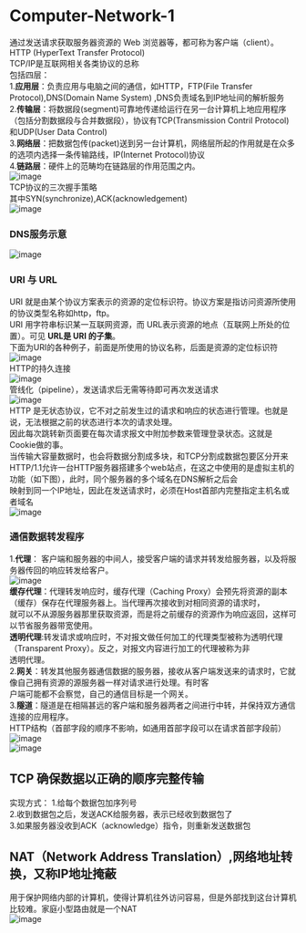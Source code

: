 # Computer-Network-1
通过发送请求获取服务器资源的 Web 浏览器等，都可称为客户端（client）。  
HTTP (HyperText Transfer Protocol)  
TCP/IP是互联网相关各类协议的总称  
包括四层：  
1.__应用层__：负责应用与电脑之间的通信，如HTTP，FTP(File Transfer Protocol),DNS(Domain Name System) ,DNS负责域名到IP地址间的解析服务   
2.__传输层__：将数据段(segment)可靠地传递给运行在另一台计算机上地应用程序（包括分割数据段与合并数据段），协议有TCP(Transmission Contril Protocol)和UDP(User Data Control)   
3.__网络层__：把数据包传(packet)送到另一台计算机，网络层所起的作用就是在众多的选项内选择一条传输路线，IP(Internet Protocol)协议   
4.__链路层__：硬件上的范畴均在链路层的作用范围之内。  
![image](https://user-images.githubusercontent.com/83968454/203115774-e0858077-5424-4dd7-a3a5-f940ce49253c.png)  
TCP协议的三次握手策略   
其中SYN(synchronize),ACK(acknowledgement)  
![image](https://user-images.githubusercontent.com/83968454/203118058-c49b744e-3ed6-4ddf-8738-d566c4598ba7.png)  
### DNS服务示意  
![image](https://user-images.githubusercontent.com/83968454/203118677-d501a93d-b6c6-45ed-aa12-7f88409ca998.png)  
### URI 与 URL
URI 就是由某个协议方案表示的资源的定位标识符。协议方案是指访问资源所使用的协议类型名称如http，ftp。  
URI 用字符串标识某一互联网资源，而 URL表示资源的地点（互联网上所处的位置）。可见 **URL是 URI 的子集**。  
下面为URI的各种例子，前面是所使用的协议名称，后面是资源的定位标识符  
![image](https://user-images.githubusercontent.com/83968454/203120425-041f4013-5a61-4046-b709-3f2ec624b290.png)  
HTTP的持久连接   
![image](https://user-images.githubusercontent.com/83968454/203127328-2802454a-baad-416e-be48-c97c681d7bee.png)  
管线化（pipeline），发送请求后无需等待即可再次发送请求  
![image](https://user-images.githubusercontent.com/83968454/203127660-5ba8ef4c-2a16-4380-9f80-bc7291921b6e.png)  
HTTP 是无状态协议，它不对之前发生过的请求和响应的状态进行管理。也就是说，无法根据之前的状态进行本次的请求处理。  
因此每次跳转新页面要在每次请求报文中附加参数来管理登录状态。这就是Cookie做的事。  
当传输大容量数据时，也会将数据分割成多块，和TCP分割成数据包要区分开来  
HTTP/1.1允许一台HTTP服务器搭建多个web站点，在这之中使用的是虚拟主机的功能（如下图），此时，同个服务器的多个域名在DNS解析之后会  
映射到同一个IP地址，因此在发送请求时，必须在Host首部内完整指定主机名或者域名  
![image](https://user-images.githubusercontent.com/83968454/203134846-0230d553-2ddf-467e-82ff-84e6b82068e6.png)   
### 通信数据转发程序
1.__代理__： 客户端和服务器的中间人，接受客户端的请求并转发给服务器，以及将服务器传回的响应转发给客户。  
![image](https://user-images.githubusercontent.com/83968454/203136517-aad26e05-d2c0-47c0-a03f-bfaf76c8fea5.png)  
__缓存代理__：代理转发响应时，缓存代理（Caching Proxy）会预先将资源的副本（缓存）保存在代理服务器上。当代理再次接收到对相同资源的请求时，  
就可以不从源服务器那里获取资源，而是将之前缓存的资源作为响应返回，这样可以节省服务器带宽使用。  
__透明代理__:转发请求或响应时，不对报文做任何加工的代理类型被称为透明代理（Transparent Proxy）。反之，对报文内容进行加工的代理被称为非  
透明代理。  
2.__网关__：转发其他服务器通信数据的服务器，接收从客户端发送来的请求时，它就像自己拥有资源的源服务器一样对请求进行处理。有时客  
户端可能都不会察觉，自己的通信目标是一个网关。  
3.__隧道__：隧道是在相隔甚远的客户端和服务器两者之间进行中转，并保持双方通信连接的应用程序。  
HTTP结构（首部字段的顺序不影响，如通用首部字段可以在请求首部字段前）  
![image](https://user-images.githubusercontent.com/83968454/203138159-6d4b2a43-c797-4e9c-b0f3-400b13469ce8.png)  
![image](https://user-images.githubusercontent.com/83968454/203138074-1da20eb9-3a2a-4a9f-943a-fe9485659925.png)  

## TCP 确保数据以正确的顺序完整传输
实现方式：
1.给每个数据包加序列号  
2.收到数据包之后，发送ACK给服务器，表示已经收到数据包了  
3.如果服务器没收到ACK（acknowledge）指令，则重新发送数据包  

## NAT（Network Address Translation）,网络地址转换，又称IP地址掩蔽
用于保护网络内部的计算机，使得计算机往外访问容易，但是外部找到这台计算机比较难。家庭小型路由就是一个NAT  
![image](https://user-images.githubusercontent.com/83968454/203168684-3b3ab88f-f2b4-4cc6-b9a4-0359639c2fa5.png)

